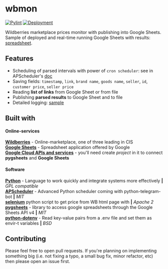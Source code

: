 # wbmon  
[![Pylint](https://github.com/baidakovil/wbmon/actions/workflows/pylint.yml/badge.svg)](https://github.com/baidakovil/wbmon/actions/workflows/pylint.yml)  [![Deployment](https://github.com/baidakovil/wbmon/actions/workflows/deployment.yml/badge.svg)](https://github.com/baidakovil/wbmon/actions/workflows/deployment.yml)

Wildberries marketplace prices monitor with publishing into Google Sheets.   
Sample of deployed and real-time running Google Sheets with results: [spreadsheet].

## Features
* Scheduling of parsed intervals with power of `cron scheduler`: see in APScheduler's [doc]
* Saving fields: `timestamp`, `link`, `brand name`, `goods name`, `seller`, `id`, `customer price`, `seller price`
* Reading **list of links** from Google Sheet or from file
* Publishing **parsed results** to Google Sheet and to file
* Detailed logging: [sample] 

## Built with

#### Online-services
**[Wildberries]** - Online-marketplace, one of three leading in CIS  
**[Google Sheets]** - Spreadsheet application offered by Google  
**[Google Cloud APIs and services]** - you'll need create *project* in it to connect **pygsheets** and **Google Sheets** 

#### Software
**[Python]** - Language to work quickly and integrate systems more effectively **|** *GPL compatible*  
**[APScheduler]** - Advanced Python scheduler coming with python-telegram-bot **|** *MIT*  
**[selenium]**  python script to get price from WB html page with **|** *Apache 2*  
**[pygsheets]** - library to access google spreadsheets through the Google Sheets API v4 **|** *MIT*  
**[python-dotenv]** - Read key-value pairs from a .env file and set them as envir-t variables **|** *BSD* 


[doc]: https://apscheduler.readthedocs.io/en/stable/modules/triggers/cron.html?highlight=week#apscheduler.triggers.cron.CronTrigger
[spreadsheet]: https://docs.google.com/spreadsheets/d/1wWehURjMgs6n4GlEl9EEvLRQomgIva5awKEYg2nBnvk/edit?usp=sharing
[sample]: /docs/logger_example.png

[Wildberries]: https://www.wildberries.ru/
[Google Sheets]: https://google.com/sheets
[Google Cloud APIs and services]: https://console.cloud.google.com/apis/

[pygsheets]: https://github.com/nithinmurali/pygsheets
[python-dotenv]: https://pypi.org/project/python-dotenv/
[APScheduler]: https://apscheduler.readthedocs.io/en/3.x/userguide.html  
[Python]: https://www.python.org/
[selenium]: https://pypi.org/project/selenium/


## Contributing

Please feel free to open pull requests. If you're planning on implementing
something big (i.e. not fixing a typo, a small bug fix, minor refactor, etc)
then please open an issue first.
